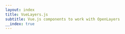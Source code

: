 ```yaml
---
layout: index
title: VueLayers.js
subtitle: Vue.js components to work with OpenLayers
__index: true
---
```

